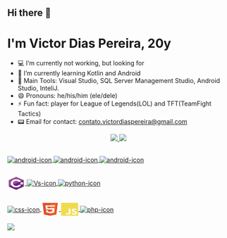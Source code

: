 ## Hi there 👋
# I'm Victor Dias Pereira, 20y
* 💻 I’m currently not working, but looking for
* 🌱 I’m currently learning Kotlin and Android
* 🎒 Main Tools: Visual Studio, SQL Server Management Studio, Android Studio, InteliJ.
* 😄 Pronouns: he/his/him (ele/dele)
* ⚡ Fun fact: player for League of Legends(LOL) and TFT(TeamFight Tactics)
* 📟 Email for contact: contato.victordiaspereira@gmail.com
<div align="center">
  <a href="https://github.com/vdias25">
  <img height="180em" src="https://github-readme-stats.vercel.app/api?username=vdias25&show_icons=true&theme=prussian&include_all_commits=true&count_private=true"/>
  <img height="180em" src="https://github-readme-stats.vercel.app/api/top-langs/?username=vdias25&layout=compact&langs_count=7&theme=prussian"/>
</div>

##
  
<div style="display: inline_block">
    <img align="center" alt="android-icon" height="30" width="40" src="https://cdn.jsdelivr.net/gh/devicons/devicon/icons/android/android-original.svg">
    <img align="center" alt="android-icon" height="30" width="40" src="https://cdn.jsdelivr.net/gh/devicons/devicon/icons/kotlin/kotlin-original.svg">
    <img align="center" alt="android-icon" height="30" width="40" src="https://cdn.jsdelivr.net/gh/devicons/devicon/icons/java/java-original.svg">
</div>
  
  ##
  
<div style="display: inline_block">
  <img align="center" alt="Csharp-icon" height="30" width="40" src="https://raw.githubusercontent.com/devicons/devicon/master/icons/csharp/csharp-original.svg">
  <img align="center" alt="Vs-icon" height="30" width="40" src="https://cdn.jsdelivr.net/gh/devicons/devicon/icons/java/java-original.svg">
  <img align="center" alt="python-icon" height="30" width="40" src="https://cdn.jsdelivr.net/gh/devicons/devicon/icons/python/python-original.svg">
</div>
  
  ##
  
<div  style="display: inline_block">
  <img align="center" alt="css-icon" height="30" width="40" src="https://cdn.jsdelivr.net/gh/devicons/devicon/icons/css3/css3-original.svg">
  <img align="center" alt="HTML-icon" height="30" width="40" src="https://raw.githubusercontent.com/devicons/devicon/master/icons/html5/html5-original.svg">
  <img align="center" alt="Js-icon" height="30" width="40" src="https://raw.githubusercontent.com/devicons/devicon/master/icons/javascript/javascript-plain.svg">
  <img align="center" alt="php-icon" height="30" width="40" src="https://cdn.jsdelivr.net/gh/devicons/devicon/icons/php/php-original.svg">
</div>
  <br>
<div> 
  <a href="https://www.linkedin.com/in/victor-pereira-5584a3210/" target="_blank"><img src="https://img.shields.io/badge/-LinkedIn-%230077B5?style=forthebadge&logo=linkedin&logoColor=white" target="_blank"></a>  
</div>
